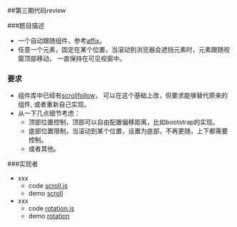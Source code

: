 ##第三期代码review

###题目描述

* 一个自动跟随组件，参考[affix](http://twitter.github.com/bootstrap/javascript.html#affix)。
* 任意一个元素，固定在某个位置，当滚动到浏览器会遮挡元素时，元素跟随视窗顶部移动，
  一直保持在可见视窗中。
  
### 要求

* 组件库中已经有[scrollfollow](http://wiki.ued.taobao.net/doku.php?id=team:vertical-guide:common-mods:scrollfollow)，
  可以在这个基础上改，但要求能够替代原来的组件, 或者重新自己实现。
* 从一下几点细节考虑：
  * 顶部位置控制，顶部可以自由配置偏移距离，比如bootstrap的实现。
  * 底部位置限制，当滚动到某个位置，设置为底部，不再更随，上下都需要控制。
  * 或者其他。

###实现者

* xxx
  * code [scroll.js](https://github.com/vmarket/review/blob/master/scroll/scroll.js)
  * demo [scroll](http://fed.ued.taobao.net/u/feiyan/scroll.html)
* xxx
  * code [rotation.js](https://github.com/vmarket/review/blob/master/scroll/rotation.js)
  * demo [rotation](http://fed.ued.taobao.net/u/zhouxiaohuan/Assignments/evenroll/Scroll.html)
